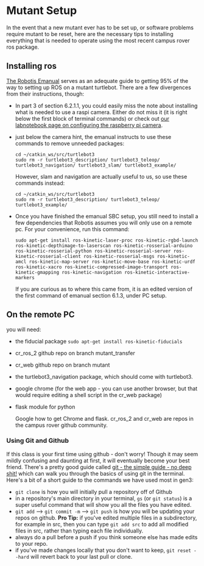 # Mutant Setup

In the event that a new mutant ever has to be set up, or software problems require mutant to be reset, here are the necessary tips to installing everything that is needed to operate using the most recent campus rover ros package.

## Installing ros

[The Robotis Emanual](http://emanual.robotis.com/docs/en/platform/turtlebot3/raspberry_pi_3_setup/#install-linux-ubuntu-mate) serves as an adequate guide to getting 95% of the way to setting up ROS on a mutant turtlebot. There are a few divergences from their instructions, though:

* In part 3 of section 6.2.1.1, you could easily miss the note about installing what is needed to use a raspi camera. Either do not miss it \(it is right below the first block of terminal commands\) or check out [our labnotebook page on configuring the raspberry pi camera](raspicam.md).
* just below the camera hint, the emanual instructs to use these commands to remove unneeded packages:

  ```text
  cd ~/catkin_ws/src/turtlebot3
  sudo rm -r turtlebot3_description/ turtlebot3_teleop/ turtlebot3_navigation/ turtlebot3_slam/ turtlebot3_example/
  ```

  However, slam and navigation are actually useful to us, so use these commands instead:

  ```text
  cd ~/catkin_ws/src/turtlebot3
  sudo rm -r turtlebot3_description/ turtlebot3_teleop/ turtlebot3_example/
  ```

* Once you have finished the emanual SBC setup, you still need to install a few dependencies that Robotis assumes you will only use on a remote pc. For your convenience, run this command:

  ```text
  sudo apt-get install ros-kinetic-laser-proc ros-kinetic-rgbd-launch ros-kinetic-depthimage-to-laserscan ros-kinetic-rosserial-arduino ros-kinetic-rosserial-python ros-kinetic-rosserial-server ros-kinetic-rosserial-client ros-kinetic-rosserial-msgs ros-kinetic-amcl ros-kinetic-map-server ros-kinetic-move-base ros-kinetic-urdf ros-kinetic-xacro ros-kinetic-compressed-image-transport ros-kinetic-gmapping ros-kinetic-navigation ros-kinetic-interactive-markers
  ```

  If you are curious as to where this came from, it is an edited version of the first command of emanual section 6.1.3, under PC setup.

## On the remote PC

you will need:

* the fiducial package `sudo apt-get install ros-kinetic-fiducials`
* cr\_ros\_2 github repo on branch mutant\_transfer
* cr\_web github repo on branch mutant
* the turtlebot3\_navigation package, which should come with turtlebot3.
* google chrome \(for the web app - you can use another browser, but that would require editing a shell script in the cr\_web package\)
* flask module for python

  Google how to get Chrome and flask. cr\_ros\_2 and cr\_web are repos in the campus rover github community.

### Using Git and Github

If this class is your first time using github - don't worry! Though it may seem mildly confusing and daunting at first, it will eventually become your best friend. There's a pretty good guide called [git - the simple guide - no deep shit!](http://rogerdudler.github.io/git-guide/) which can walk you through the basics of using git in the terminal. Here's a bit of a short guide to the commands we have used most in gen3:

* `git clone` is how you will initially pull a repository off of Github
* in a repository's main directory in your terminal, `gs` \(or `git status`\) is a super useful command that will show you all the files you have edited.
* `git add` --&gt; `git commit -m` --&gt; `git push` is how you will be updating your repos on github. **Pro Tip:** if you've edited multiple files in a subdirectory, for example in src, then you can type `git add src` to add all modified files in src, rather than typing each file individually.
* always do a pull before a push if you think someone else has made edits to your repo.
* if you've made changes locally that you don't want to keep, `git reset --hard` will revert back to your last pull or clone.
